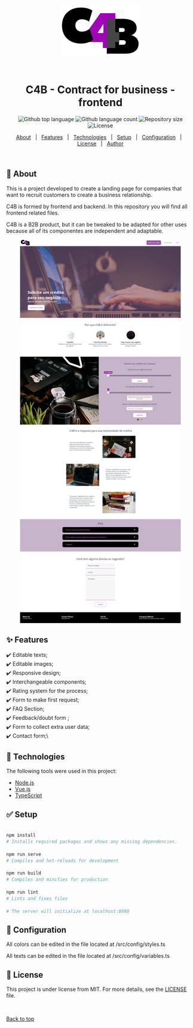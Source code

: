 <div align="center" id="top">
  <img src="./assets/logo_c4b.png" alt="C4B" title="Logo C4B">

  &#xa0;

</div>

<h1 align="center">C4B - Contract for business - frontend</h1>

<p align="center">
  <img alt="Github top language" src="https://img.shields.io/github/languages/top/42voyager/c4b-frontend?color=56BEB8">

  <img alt="Github language count" src="https://img.shields.io/github/languages/count/42voyager/c4b-frontend?color=56BEB8">

  <img alt="Repository size" src="https://img.shields.io/github/repo-size/42voyager/c4b-frontend?color=56BEB8">

  <img alt="License" src="https://img.shields.io/github/license/42voyager/c4b-frontend?color=56BEB8">
</p>

<p align="center">
  <a href="#book-about">About</a> &#xa0; | &#xa0;
  <a href="#sparkles-features">Features</a> &#xa0; | &#xa0;
  <a href="#rocket-technologies">Technologies</a> &#xa0; | &#xa0;
  <a href="#white_check_mark-setup">Setup</a> &#xa0; | &#xa0;
  <a href="#checkered_flag-configuration">Configuration</a> &#xa0; | &#xa0;
  <a href="#memo-license">License</a> &#xa0; | &#xa0;
  <a href="https://github.com/42voyager" target="_blank">Author</a>
</p>

<br>

## :book: About ##

This is a project developed to create a landing page for companies that want to
recruit customers to create a business relationship.

C4B is formed by frontend and backend. In this repository you will find all
frontend related files.

C4B is a B2B product, but it can be tweaked to be adapted for other uses because
all of its componentes are independent and adaptable.

<p align="center">
<img src="./assets/preview_c4b.jpg" alt="Landing Page Preview" title="Landing Page Preview">
</p>

## :sparkles: Features ##

:heavy_check_mark: Editable texts;\
:heavy_check_mark: Editable images;\
:heavy_check_mark: Responsive design;\
:heavy_check_mark: Interchangeable components;\
:heavy_check_mark: Rating system for the process;\
:heavy_check_mark: Form to make first request;\
:heavy_check_mark: FAQ Section;\
:heavy_check_mark: Feedback/doubt form ;\
:heavy_check_mark: Form to collect extra user data;\
:heavy_check_mark: Contact form;\

## :rocket: Technologies ##

The following tools were used in this project:

- [Node.js](https://nodejs.org/en/)
- [Vue.js](https://vuejs.org/)
- [TypeScript](https://www.typescriptlang.org/)

## :white_check_mark: Setup ##

```bash

npm install
# Installs required packages and shows any missing dependencies.

npm run serve
# Compiles and hot-reloads for development

npm run build
# Compiles and minifies for production

npm run lint
# Lints and fixes files

# The server will initialize at localhost:8080
```

## :checkered_flag: Configuration ##

All colors can be edited in the file located at /src/config/styles.ts

All texts can be edited in the file located at /src/config/variables.ts

## :memo: License ##

This project is under license from MIT. For more details, see the [LICENSE](LICENSE.md) file.

&#xa0;

<a href="#top">Back to top</a>
